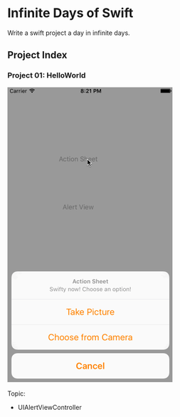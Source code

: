 # Infinite Days of Swift

Write a swift project a day in infinite days.

## Project Index

### Project 01: HelloWorld

![](screenshots/project01.gif)

Topic:
- UIAlertViewController
